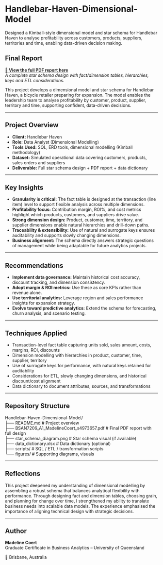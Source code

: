 # Handlebar-Haven-Dimensional-Model
Designed a Kimball-style dimensional model and star schema for Handlebar Haven to analyse profitability across customers, products, suppliers, territories and time, enabling data-driven decision making.

## Final Report  
**[🔗 View the full PDF report here](HandlebarHaven_Model_MadelineCoert.pdf)**  
*A complete star schema design with fact/dimension tables, hierarchies, keys and ETL considerations.*

This project develops a dimensional model and star schema for Handlebar Haven, a bicycle retailer preparing for expansion. The model enables the leadership team to analyse profitability by customer, product, supplier, territory and time, supporting confident, data-driven decisions.

---

## Project Overview

- **Client:** Handlebar Haven  
- **Role:** Data Analyst (Dimensional Modelling)  
- **Tools Used:** SQL, ERD tools, dimensional modelling (Kimball methodology)  
- **Dataset:** Simulated operational data covering customers, products, sales orders and suppliers  
- **Deliverable:** Full star schema design + PDF report + data dictionary  

---

## Key Insights

- **Granularity is critical:** The fact table is designed at the transaction (line item) level to support flexible analysis across multiple dimensions.  
- **Profitability focus:** Contribution margin, ROI%, and cost metrics highlight which products, customers, and suppliers drive value.  
- **Strong dimension design:** Product, customer, time, territory, and supplier dimensions enable natural hierarchies and drill-down paths.  
- **Traceability & extensibility:** Use of natural and surrogate keys ensures auditability and supports slowly changing dimensions.  
- **Business alignment:** The schema directly answers strategic questions of management while being adaptable for future analytics projects.

---

## Recommendations

- **Implement data governance:** Maintain historical cost accuracy, discount tracking, and dimension consistency.  
- **Adopt margin & ROI metrics:** Use these as core KPIs rather than revenue alone.  
- **Use territorial analytics:** Leverage region and sales performance insights for expansion strategy.  
- **Evolve toward predictive analytics:** Extend the schema for forecasting, churn analysis, and scenario testing.

---

## Techniques Applied

- Transaction-level fact table capturing units sold, sales amount, costs, margins, ROI, discounts  
- Dimension modelling with hierarchies in product, customer, time, supplier, territory  
- Use of surrogate keys for performance, with natural keys retained for auditability  
- Considerations for ETL, slowly changing dimensions, and historical discount/cost alignment  
- Data dictionary to document attributes, sources, and transformations  

---

## Repository Structure

Handlebar-Haven-Dimensional-Model/  
├── README.md                                # Project overview  
├── BSAN7206_A1_MadelineCoert_s4973657.pdf   # Final PDF report with full design  
├── star_schema_diagram.png                   # Star schema visual (if available)  
├── data_dictionary.xlsx                      # Data dictionary (optional)  
├── scripts/                                  # SQL / ETL / transformation scripts  
└── figures/                                  # Supporting diagrams, visuals  

---

## Reflections

This project deepened my understanding of dimensional modelling by assembling a robust schema that balances analytical flexibility with performance. Through designing fact and dimension tables, choosing grain, and planning for change over time, I strengthened my ability to translate business needs into scalable data models. The experience emphasised the importance of aligning technical design with strategic decisions.

---

## Author

**Madeline Coert**  
Graduate Certificate in Business Analytics – University of Queensland  

📍 Brisbane, Australia  
